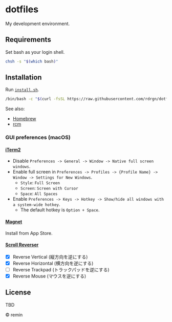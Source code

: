 # dotfiles

My development environment.

## Requirements

Set bash as your login shell.

```sh
chsh -s "$(which bash)"
```

## Installation

Run [`install.sh`](./install.sh).

```sh
/bin/bash -c "$(curl -fsSL https://raw.githubusercontent.com/rdrgn/dotfiles/HEAD/install.sh)"
```

See also:

- [Homebrew](https://brew.sh/)
- [rcm](https://github.com/thoughtbot/rcm)

### GUI preferences (macOS)

#### [iTerm2](https://iterm2.com/)

- Disable `Preferences -> General -> Window -> Native full screen windows`.
- Enable full screen in `Preferences -> Profiles -> {Profile Name} -> Window -> Settings for New Windows`.
  - `Style`: `Full Screen`
  - `Screen`: `Screen with Cursor`
  - `Space`: `All Spaces`
- Enable `Preferences -> Keys -> Hotkey -> Show/hide all windows with a system-wide hotkey`.
  - The default hotkey is `Option + Space`.

#### [Magnet](https://apps.apple.com/jp/app/magnet-マグネット/id441258766)

Install from App Store.

#### [Scroll Reverser](https://pilotmoon.com/scrollreverser/)

- [x] Reverse Vertical (縦方向を逆にする)
- [x] Reverse Horizontal (横方向を逆にする)
- [ ] Reverse Trackpad (トラックパッドを逆にする)
- [x] Reverse Mouse (マウスを逆にする)

## License

TBD

&copy; remin
